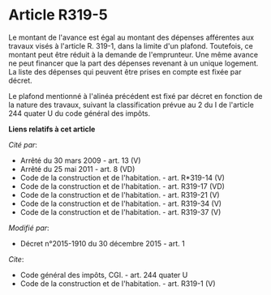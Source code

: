 # Article R319-5

Le montant de l'avance est égal au montant des dépenses afférentes aux travaux visés à l'article R. 319-1, dans la limite
d'un plafond. Toutefois, ce montant peut être réduit à la demande de l'emprunteur. Une même avance ne peut financer que la
part des dépenses revenant à un unique logement. La liste des dépenses qui peuvent être prises en compte est fixée par
décret. 

Le plafond mentionné à l'alinéa précédent est fixé par décret en fonction de la nature des travaux, suivant la classification
prévue au 2 du I de l'article 244 quater U du code général des impôts.

**Liens relatifs à cet article**

_Cité par_:

  - Arrêté du 30 mars 2009 - art. 13 (V)
  - Arrêté du 25 mai 2011 - art. 8 (VD)
  - Code de la construction et de l'habitation. - art. R*319-14 (V)
  - Code de la construction et de l'habitation. - art. R319-17 (VD)
  - Code de la construction et de l'habitation. - art. R319-21 (V)
  - Code de la construction et de l'habitation. - art. R319-34 (V)
  - Code de la construction et de l'habitation. - art. R319-37 (V)

_Modifié par_:

  - Décret n°2015-1910 du 30 décembre 2015 - art. 1

_Cite_:

  - Code général des impôts, CGI. - art. 244 quater U
  - Code de la construction et de l'habitation. - art. R319-1 (V)
